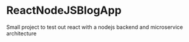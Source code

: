 # ReactNodeJSBlogApp
Small project to test out react with a nodejs backend and microservice architecture
